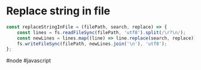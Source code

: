 # Replace string in file

```js
const replaceStringInFile = (filePath, search, replace) => {
    const lines = fs.readFileSync(filePath, 'utf8').split(/\r?\n/);
    const newLines = lines.map((line) => line.replace(search, replace));
    fs.writeFileSync(filePath, newLines.join('\n'), 'utf8');
};
```

#node #javascript 